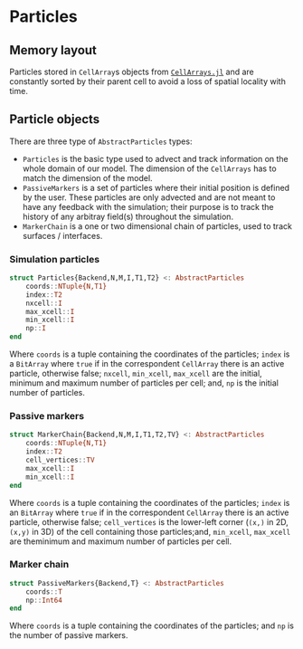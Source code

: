 # Particles 

## Memory layout

Particles stored in `CellArray`s objects from [`CellArrays.jl`](https://github.com/omlins/CellArrays.jl) and are constantly sorted by their parent cell to avoid a loss of spatial locality with time.

## Particle objects

There are three type of `AbstractParticles` types:

- `Particles` is the basic type used to advect and track information on the whole domain of our model. The dimension of the `CellArrays` has to match the dimension of the model.
- `PassiveMarkers` is a set of particles where their initial position is defined by the user. These particles are only advected and are not meant to have any feedback with the simulation; their purpose is to track the history of any arbitray field(s) throughout the simulation.
- `MarkerChain` is a one or two dimensional chain of particles, used to track surfaces / interfaces.

### Simulation particles
```julia
struct Particles{Backend,N,M,I,T1,T2} <: AbstractParticles
    coords::NTuple{N,T1}
    index::T2
    nxcell::I
    max_xcell::I
    min_xcell::I
    np::I
end
```
Where `coords` is a tuple containing the coordinates of the particles; `index` is a `BitArray` where `true` if in the correspondent `CellArray` there is an active particle, otherwise false; `nxcell`, `min_xcell`, `max_xcell` are the initial, minimum and maximum number of particles per cell; and, `np` is the initial number of particles.
    
### Passive markers
```julia
struct MarkerChain{Backend,N,M,I,T1,T2,TV} <: AbstractParticles
    coords::NTuple{N,T1}
    index::T2
    cell_vertices::TV 
    max_xcell::I
    min_xcell::I
end
```
Where `coords` is a tuple containing the coordinates of the particles; `index` is an `BitArray` where `true` if in the correspondent `CellArray` there is an active particle, otherwise false; `cell_vertices` is the lower-left corner (`(x,)` in 2D, `(x,y)` in 3D) of the cell containing those particles;and, `min_xcell`, `max_xcell` are theminimum and maximum number of particles per cell.

### Marker chain
```julia
struct PassiveMarkers{Backend,T} <: AbstractParticles
    coords::T
    np::Int64
end
```
Where `coords` is a tuple containing the coordinates of the particles; and `np` is the number of passive markers.
